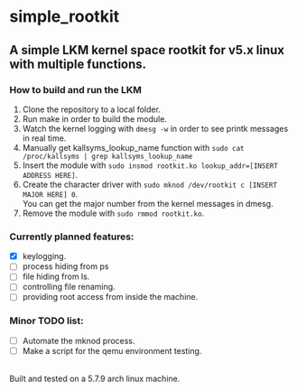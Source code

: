 # simple_rootkit
## A simple LKM kernel space rootkit for v5.x linux with multiple functions.

### How to build and run the LKM
1. Clone the repository to a local folder.
2. Run make in order to build the module.
3. Watch the kernel logging with `dmesg -w` in order to see printk messages in real time.
4. Manually get kallsyms_lookup_name function with `sudo cat /proc/kallsyms | grep kallsyms_lookup_name`
5. Insert the module with `sudo insmod rootkit.ko lookup_addr=[INSERT ADDRESS HERE]`.
6. Create the character driver with `sudo mknod /dev/rootkit c [INSERT MAJOR HERE] 0`.  
   You can get the major number from the kernel messages in dmesg.
7. Remove the module with `sudo rmmod rootkit.ko`.


### Currently planned features:
- [x] keylogging.
- [ ] process hiding from ps
- [ ] file hiding from ls.
- [ ] controlling file renaming.
- [ ] providing root access from inside the machine.

### Minor TODO list:
- [ ] Automate the mknod process.
- [ ] Make a script for the qemu environment testing.
  
<br>
Built and tested on a 5.7.9 arch linux machine.
